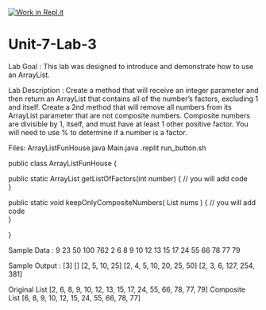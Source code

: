 [![Work in Repl.it](https://classroom.github.com/assets/work-in-replit-14baed9a392b3a25080506f3b7b6d57f295ec2978f6f33ec97e36a161684cbe9.svg)](https://classroom.github.com/online_ide?assignment_repo_id=4055876&assignment_repo_type=AssignmentRepo)
# Unit-7-Lab-3
Lab Goal :   This lab was designed to introduce and demonstrate how to use an ArrayList.  

Lab Description :   Create a method that will receive an integer parameter and then return an ArrayList that contains all of the number’s factors, excluding 1 and itself.  Create a 2nd method that will remove all numbers from its ArrayList parameter that are not composite numbers.  Composite numbers are divisible by 1, itself, and must have at least 1 other positive factor.  You will need to use % to determine if a number is a factor.

Files:  ArrayListFunHouse.java
        Main.java
        .replit
        run_button.sh


public class ArrayListFunHouse
{

  public static ArrayList<Integer> getListOfFactors(int number)
  {	
	// you will add code	
  }

  public static void keepOnlyCompositeNumbers( List<Integer> nums )
  {
      // you will add code	
  }

}

Sample Data : 
9
23
50
100
762
2 6 8 9 10 12 13 15 17 24 55 66 78 77 79



Sample Output : 
[3]
[]
[2, 5, 10, 25]
[2, 4, 5, 10, 20, 25, 50]
[2, 3, 6, 127, 254, 381]

Original List
[2, 6, 8, 9, 10, 12, 13, 15, 17, 24, 55, 66, 78, 77, 79]
Composite List
[6, 8, 9, 10, 12, 15, 24, 55, 66, 78, 77]

